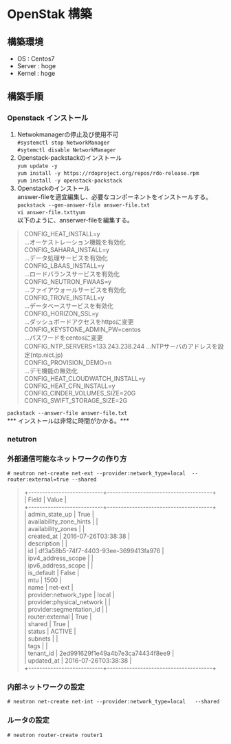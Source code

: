 # OpenStak 構築
## 構築環境
- OS : Centos7
- Server : hoge
- Kernel : hoge

## 構築手順
### Openstack インストール
1. Netwokmanagerの停止及び使用不可  
`#systemctl stop NetworkManager`  
`#sytemctl disable NetworkManager`  
2. Openstack-packstackのインストール  
`yum update -y`  
`yum install -y https://rdoproject.org/repos/rdo-release.rpm`  
`yum install -y openstack-packstack`  
3. Openstackのインストール  
answer-fileを適宜編集し、必要なコンポーネントをインストールする。  
`packstack --gen-answer-file answer-file.txt`  
`vi answer-file.txttyum `  
以下のように、anserwer-fileを編集する。  

>CONFIG_HEAT_INSTALL=y  
>...オーケストレーション機能を有効化  
>CONFIG_SAHARA_INSTALL=y   
>...データ処理サービスを有効化  
>CONFIG_LBAAS_INSTALL=y   
>...ロードバランスサービスを有効化  
>CONFIG_NEUTRON_FWAAS=y  
>...ファイアウォールサービスを有効化  
>CONFIG_TROVE_INSTALL=y  
>...データベースサービスを有効化  
>CONFIG_HORIZON_SSL=y  
>...ダッシュボードアクセスをhttpsに変更  
>CONFIG_KEYSTONE_ADMIN_PW=centos  
>...パスワードをcentosに変更  
>CONFIG_NTP_SERVERS=133.243.238.244 
>...NTPサーバのアドレスを設定(ntp.nict.jp)  
>CONFIG_PROVISION_DEMO=n  
>...デモ機能の無効化  
>CONFIG_HEAT_CLOUDWATCH_INSTALL=y  
>CONFIG_HEAT_CFN_INSTALL=y  
>CONFIG_CINDER_VOLUMES_SIZE=20G  
>CONFIG_SWIFT_STORAGE_SIZE=2G  

`packstack --answer-file answer-file.txt`  
*** インストールは非常に時間がかかる。***
### netutron
### 外部通信可能なネットワークの作り方  
`# neutron net-create net-ext --provider:network_type=local  --router:external=true --shared`  
>+---------------------------+--------------------------------------+  
>| Field                     | Value                                |  
>+---------------------------+--------------------------------------+  
>| admin_state_up            | True                                 |  
>| availability_zone_hints   |                                      |  
>| availability_zones        |                                      |  
>| created_at                | 2016-07-26T03:38:38                  |  
>| description               |                                      |  
>| id                        | df3a58b5-74f7-4403-93ee-3699413fa976 |  
>| ipv4_address_scope        |                                      |  
>| ipv6_address_scope        |                                      |  
>| is_default                | False                                |  
>| mtu                       | 1500                                 |  
>| name                      | net-ext                              |  
>| provider:network_type     | local                                |  
>| provider:physical_network |                                      |  
>| provider:segmentation_id  |                                      |  
>| router:external           | True                                 |  
>| shared                    | True                                 |  
>| status                    | ACTIVE                               |  
>| subnets                   |                                      |  
>| tags                      |                                      |  
>| tenant_id                 | 2ed991629f1e49a4b7e3ca74434f8ee9     |  
>| updated_at                | 2016-07-26T03:38:38                  |  
>+---------------------------+--------------------------------------+  

### 内部ネットワークの設定
`# neutron net-create net-int --provider:network_type=local   --shared`  
### ルータの設定
`# neutron router-create router1`  



